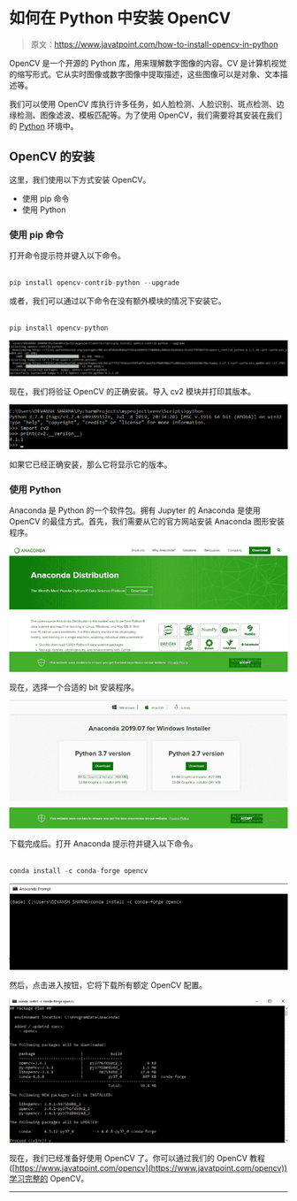 # 如何在 Python 中安装 OpenCV

> 原文：<https://www.javatpoint.com/how-to-install-opencv-in-python>

OpenCV 是一个开源的 Python 库，用来理解数字图像的内容。CV 是计算机视觉的缩写形式。它从实时图像或数字图像中提取描述，这些图像可以是对象、文本描述等。

我们可以使用 OpenCV 库执行许多任务，如人脸检测、人脸识别、斑点检测、边缘检测、图像滤波、模板匹配等。为了使用 OpenCV，我们需要将其安装在我们的 [Python](https://www.javatpoint.com/python-tutorial) 环境中。

## OpenCV 的安装

这里，我们使用以下方式安装 OpenCV。

*   使用 pip 命令
*   使用 Python

### 使用 pip 命令

打开命令提示符并键入以下命令。

```py

pip install opencv-contrib-python --upgrade

```

或者，我们可以通过以下命令在没有额外模块的情况下安装它。

```py

pip install opencv-python

```

![How to install OpenCV in Python](img/2aed18cb3b60e6d883294d6b6253b078.png)

现在，我们将验证 OpenCV 的正确安装。导入 cv2 模块并打印其版本。

![How to install OpenCV in Python](img/04d11cd28148b12655479483233d77fc.png)

如果它已经正确安装，那么它将显示它的版本。

### 使用 Python

Anaconda 是 Python 的一个软件包。拥有 Jupyter 的 Anaconda 是使用 OpenCV 的最佳方式。首先，我们需要从它的官方网站安装 Anaconda 图形安装程序。

![How to install OpenCV in Python](img/206f22dd20552570b18b36add53255ed.png)

现在，选择一个合适的 bit 安装程序。

![How to install OpenCV in Python](img/631a3e1a9c8a887142eb35f73d9f6c84.png)

下载完成后。打开 Anaconda 提示符并键入以下命令。

```py

conda install -c conda-forge opencv  

```

![How to install OpenCV in Python](img/a22a64d42bbddbdd6e825545882ec688.png)

然后，点击进入按钮，它将下载所有额定 OpenCV 配置。

![How to install OpenCV in Python](img/ca8c87b7e49e686ddf428c88566606c7.png)

现在，我们已经准备好使用 OpenCV 了。你可以通过我们的 OpenCV 教程([https://www.javatpoint.com/opencv](https://www.javatpoint.com/opencv))学习完整的 OpenCV。

* * *